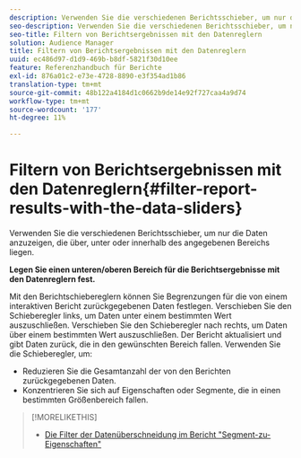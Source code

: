 ```yaml
---
description: Verwenden Sie die verschiedenen Berichtsschieber, um nur die Daten anzuzeigen, die über, unter oder innerhalb des angegebenen Bereichs liegen.
seo-description: Verwenden Sie die verschiedenen Berichtsschieber, um nur die Daten anzuzeigen, die über, unter oder innerhalb des angegebenen Bereichs liegen.
seo-title: Filtern von Berichtsergebnissen mit den Datenreglern
solution: Audience Manager
title: Filtern von Berichtsergebnissen mit den Datenreglern
uuid: ec486d97-d1d9-469b-b8df-5821f30d10ee
feature: Referenzhandbuch für Berichte
exl-id: 876a01c2-e73e-4728-8890-e3f354ad1b86
translation-type: tm+mt
source-git-commit: 48b122a4184d1c0662b9de14e92f727caa4a9d74
workflow-type: tm+mt
source-wordcount: '177'
ht-degree: 11%

---
```


# Filtern von Berichtsergebnissen mit den Datenreglern{#filter-report-results-with-the-data-sliders}

Verwenden Sie die verschiedenen Berichtsschieber, um nur die Daten anzuzeigen, die über, unter oder innerhalb des angegebenen Bereichs liegen.

<!-- 

c_reach_slider.xml

 -->

**Legen Sie einen unteren/oberen Bereich für die Berichtsergebnisse mit den Datenreglern fest.**

Mit den Berichtschiebereglern können Sie Begrenzungen für die von einem interaktiven Bericht zurückgegebenen Daten festlegen. Verschieben Sie den Schieberegler links, um Daten unter einem bestimmten Wert auszuschließen. Verschieben Sie den Schieberegler nach rechts, um Daten über einem bestimmten Wert auszuschließen. Der Bericht aktualisiert und gibt Daten zurück, die in den gewünschten Bereich fallen. Verwenden Sie die Schieberegler, um:

* Reduzieren Sie die Gesamtanzahl der von den Berichten zurückgegebenen Daten.
* Konzentrieren Sie sich auf Eigenschaften oder Segmente, die in einen bestimmten Größenbereich fallen.

>[!MORELIKETHIS]
>
>* [Die Filter der Datenüberschneidung im Bericht &quot;Segment-zu-Eigenschaften&quot;](../../reporting/dynamic-reports/segment-trait-overlap-report.md#data-filters-s2t-report)

